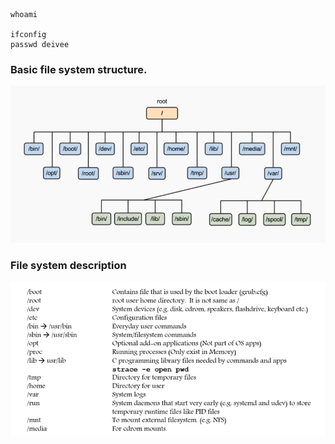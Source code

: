 

```
whoami

ifconfig
passwd deivee
```

### Basic file system structure. 

![](.readme_images/803a242e.png)

### File system description

![](.readme_images/51a51d4f.png)

